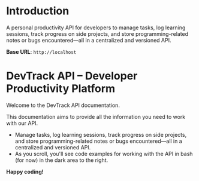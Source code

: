 # Introduction

A personal productivity API for developers to manage tasks, log learning sessions, track progress on side projects, and store programming-related notes or bugs encountered—all in a centralized and versioned API.

<aside>
    <strong>Base URL</strong>: <code>http://localhost</code>
</aside>

# DevTrack API – Developer Productivity Platform

Welcome to the DevTrack API documentation.

This documentation aims to provide all the information you need to work with our API.

- Manage tasks, log learning sessions, track progress on side projects, and store programming-related notes or bugs encountered—all in a centralized and versioned API.
- As you scroll, you'll see code examples for working with the API in bash (for now) in the dark area to the right.

**Happy coding!**

